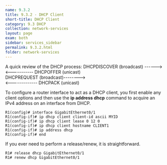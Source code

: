 ```yaml
---
name: 9.3.2
title: 9.3.2 - DHCP Client
short-title: DHCP Client
category: 9.3 DHCP
collection: network-services
layout: page
exam: both
sidebar: services_sidebar
permalink: 9.3.2.html
folder: network-services
---
```

A quick review of the DHCP process:
DHCPDISCOVER (broadcast) ------> <br />
<----------- DHCPOFFER (unicast) <br />
DHCPREQUEST (broadcast)--------> <br />
<------------- DHCPACK (unicast) <br />

To configure a router interface to act as a DHCP client, you first enable any client options and then use the **ip address dhcp** command to acquire an IPv4 address on an interface from DHCP.
```
R1(config)# interface GigabitEthernet0/1
R1(config-if)# ip dhcp client client-id ascii MYID
R1(config-if)# ip dhcp client lease 0 12 0
R1(config-if)# ip dhcp client hostname CLIENT1
R1(config-if)# ip address dhcp
R1(config-if)# end
```

If you ever need to perform a release/renew, it is straightforward.
```
R1# release dhcp GigabitEthernet0/1
R1# renew dhcp GigabitEthernet0/1
```
